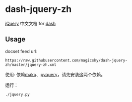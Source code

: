 dash-jquery-zh
==============

[jQuery](http://jquery.com/) 中文文档 for [dash](http://kapeli.com/dash)

## Usage

docset feed url:
```
https://raw.githubusercontent.com/magicsky/dash-jquery-zh/master/jquery-zh.xml
```

使用:
依赖[mako](http://www.makotemplates.org/)、[pyquery](https://pythonhosted.org/pyquery/)，请先安装这两个依赖。

运行：
```
./jquery.py
```

